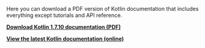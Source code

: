 [//]: # (title: Kotlin 文档 PDF 版)

Here you can download a PDF version of Kotlin documentation that includes everything except tutorials and API reference.

**[Download Kotlin 1.7.10 documentation (PDF)](https://kotlinlang.org/docs/kotlin-reference.pdf)**

**[View the latest Kotlin documentation (online)](home.xml)**
